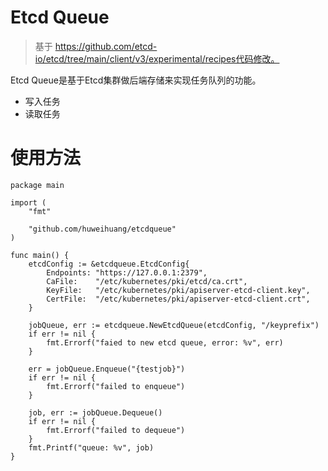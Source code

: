 # Etcd Queue

> 基于 https://github.com/etcd-io/etcd/tree/main/client/v3/experimental/recipes代码修改。

Etcd Queue是基于Etcd集群做后端存储来实现任务队列的功能。

- 写入任务
- 读取任务


# 使用方法

```
package main

import (
	"fmt"

	"github.com/huweihuang/etcdqueue"
)

func main() {
	etcdConfig := &etcdqueue.EtcdConfig{
		Endpoints: "https://127.0.0.1:2379",
		CaFile:    "/etc/kubernetes/pki/etcd/ca.crt",
		KeyFile:   "/etc/kubernetes/pki/apiserver-etcd-client.key",
		CertFile:  "/etc/kubernetes/pki/apiserver-etcd-client.crt",
	}

	jobQueue, err := etcdqueue.NewEtcdQueue(etcdConfig, "/keyprefix")
	if err != nil {
		fmt.Errorf("faied to new etcd queue, error: %v", err)
	}

	err = jobQueue.Enqueue("{testjob}")
	if err != nil {
		fmt.Errorf("failed to enqueue")
	}

	job, err := jobQueue.Dequeue()
	if err != nil {
		fmt.Errorf("failed to dequeue")
	}
	fmt.Printf("queue: %v", job)
}
```
